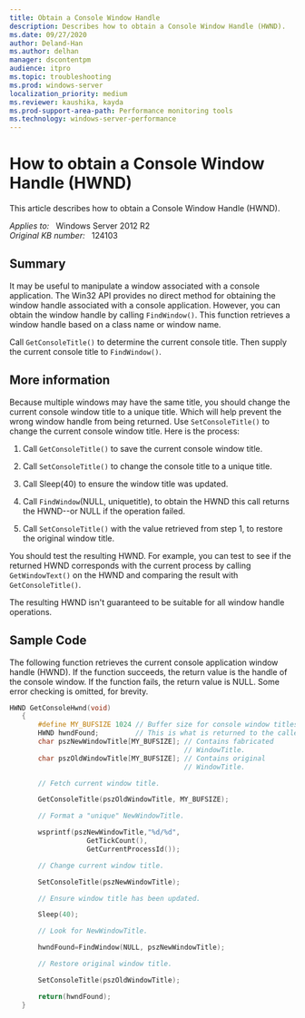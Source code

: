 ```yaml
---
title: Obtain a Console Window Handle
description: Describes how to obtain a Console Window Handle (HWND).
ms.date: 09/27/2020
author: Deland-Han 
ms.author: delhan
manager: dscontentpm
audience: itpro
ms.topic: troubleshooting
ms.prod: windows-server
localization_priority: medium
ms.reviewer: kaushika, kayda 
ms.prod-support-area-path: Performance monitoring tools
ms.technology: windows-server-performance
---
```

# How to obtain a Console Window Handle (HWND)

This article describes how to obtain a Console Window Handle (HWND).

_Applies to:_ &nbsp; Windows Server 2012 R2  
_Original KB number:_ &nbsp; 124103

## Summary

It may be useful to manipulate a window associated with a console application. The Win32 API provides no direct method for obtaining the window handle associated with a console application. However, you can obtain the window handle by calling `FindWindow()`. This function retrieves a window handle based on a class name or window name.

Call `GetConsoleTitle()` to determine the current console title. Then supply the current console title to `FindWindow()`.

## More information

Because multiple windows may have the same title, you should change the current console window title to a unique title. Which will help prevent the wrong window handle from being returned. Use `SetConsoleTitle()` to change the current console window title. Here is the process:

1. Call `GetConsoleTitle()` to save the current console window title.

2. Call `SetConsoleTitle()` to change the console title to a unique title.

3. Call Sleep(40) to ensure the window title was updated.

4. Call `FindWindow`(NULL, uniquetitle), to obtain the HWND this call returns the HWND--or NULL if the operation failed.

5. Call `SetConsoleTitle()` with the value retrieved from step 1, to restore the original window title.

You should test the resulting HWND. For example, you can test to see if the returned HWND corresponds with the current process by calling `GetWindowText()` on the HWND and comparing the result with `GetConsoleTitle()`.

The resulting HWND isn't guaranteed to be suitable for all window handle operations.

## Sample Code

The following function retrieves the current console application window handle (HWND). If the function succeeds, the return value is the handle of the console window. If the function fails, the return value is NULL. Some error checking is omitted, for brevity.

```c++
HWND GetConsoleHwnd(void)
   {
       #define MY_BUFSIZE 1024 // Buffer size for console window titles.
       HWND hwndFound;         // This is what is returned to the caller.
       char pszNewWindowTitle[MY_BUFSIZE]; // Contains fabricated
                                           // WindowTitle.
       char pszOldWindowTitle[MY_BUFSIZE]; // Contains original
                                           // WindowTitle.

       // Fetch current window title.

       GetConsoleTitle(pszOldWindowTitle, MY_BUFSIZE);

       // Format a "unique" NewWindowTitle.

       wsprintf(pszNewWindowTitle,"%d/%d",
                   GetTickCount(),
                   GetCurrentProcessId());

       // Change current window title.

       SetConsoleTitle(pszNewWindowTitle);

       // Ensure window title has been updated.

       Sleep(40);

       // Look for NewWindowTitle.

       hwndFound=FindWindow(NULL, pszNewWindowTitle);

       // Restore original window title.

       SetConsoleTitle(pszOldWindowTitle);

       return(hwndFound);
   }
```
